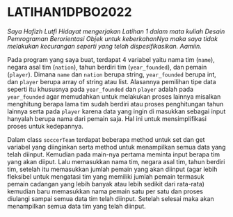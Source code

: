 # LATIHAN1DPBO2022

*Saya Hafizh Lutfi Hidayat mengerjakan Latihan 1 dalam mata kuliah
Desain Pemrograman Berorientasi Objek untuk keberkahanNya maka saya
tidak melakukan kecurangan seperti yang telah dispesifikasikan. Aamiin.*

Pada program yang saya buat, terdapat 4 variabel yaitu nama tim (`name`), negara asal tim (`nation`), tahun berdiri tim (`year_founded`), dan pemain (`player`). Dimana `name` dan `nation` berupa string, `year_founded` berupa int, dan `player` berupa array of string atau list. Alasannya pemilihan tipe data seperti itu khususnya pada `year_founded` dan `player` adalah pada `year_founded` agar memudahkan untuk melakukan proses lainnya misalkan menghitung berapa lama tim sudah berdiri atau proses penghitungan tahun lainnya serta pada `player` karena data yang ingin di masukkan sebagai input hanyalah berupa nama dari pemain saja. Hal ini untuk mensimplifikasi proses untuk kedepannya.

Dalam class `soccerTeam` terdapat beberapa method untuk set dan get variabel yang diinginkan serta method untuk menampilkan semua data yang telah diinput. Kemudian pada main-nya pertama meminta input berapa tim yang akan diiput. Lalu memasukkan nama tim, negara asal tim, tahun berdiri tim, setelah itu memasukkan jumlah pemain yang akan diinput (agar lebih fleksibel untuk mengatasi tim yang memiliki jumlah pemain termasuk pemain cadangan yang lebih banyak atau lebih sedikit dari rata-rata) kemudian baru memasukkan nama pemain satu per satu dan proses diulangi sampai semua data tim telah diinput. Setelah selesai maka akan menampilkan semua data tim yang telah diinput.
